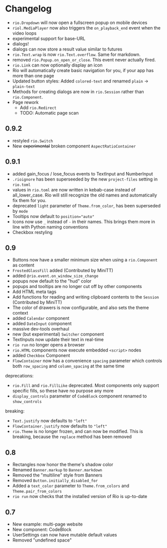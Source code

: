 # Changelog

-   `rio.Dropdown` will now open a fullscreen popup on mobile devices
-   `riol.MediaPlayer` now also triggers the `on_playback_end` event when the
    video loops
-   experimental support for base-URL
-   dialogs!
-   dialogs can now store a result value similar to futures
-   `rio.Text.wrap` is now `rio.Text.overflow`. Same for markdown.
-   removed `rio.Popup.on_open_or_close`. This event never actually fired.
-   `rio.Link` can now optionally display an icon
-   Rio will automatically create basic navigation for you, if your app has more
    than one page
-   Updated button styles: Added `colored-text` and renamed `plain` ->
    `plain-text`
-   Methods for creating dialogs are now in `rio.Session` rather than
    `rio.Component`.
-   Page rework
    -   Add `rio.Redirect`
    -   TODO: Automatic page scan

## 0.9.2

-   restyled `rio.Switch`
-   New ~~experimental~~ broken component `AspectRatioContainer`

## 0.9.1

-   added gain_focus / lose_focus events to TextInput and NumberInput
-   `.rioignore` has been superseeded by the new `project-files` setting in
    `rio.toml`
-   values in `rio.toml` are now written in kebab-case instead of
    all_lower_case. Rio will still recognize the old names and automatically fix
    them for you.
-   deprecated `light` parameter of `Theme.from_color`, has been superseded by
    `mode`
-   Tooltips now default to `position="auto"`
-   Icons now use `_` instead of `-` in their names. This brings them more in line
    with Python naming conventions
-   Checkbox restyling

## 0.9

-   Buttons now have a smaller minimum size when using a `rio.Component` as
    content
-   `FrostedGlassFill` added (Contributed by MiniTT)
-   added `@rio.event.on_window_size_change`
-   popups now default to the "hud" color
-   popups and tooltips are no longer cut off by other components
-   Add HTML meta tags
-   Add functions for reading and writing clipboard contents to the `Session`
    (Contributed by MiniTT)
-   The color of drawers is now configurable, and also sets the theme context
-   added `Calendar` component
-   added `DateInput` component
-   massive dev-tools overhaul
-   new (but experimental) `Switcher` component
-   TextInputs now update their text in real-time
-   `rio run` no longer opens a browser
-   `rio.HTML` components now execute embedded `<script>` nodes
-   added `Checkbox` Component
-   `FlowContainer` now has a convenience `spacing` parameter which controls both
    `row_spacing` and `column_spacing` at the same time

deprecations:

-   `rio.Fill` and `rio.FillLike` deprecated. Most components only support
    specific fills, so these have no purpose any more
-   `display_controls` parameter of `CodeBlock` component renamed to
    `show_controls`

breaking:

-   `Text.justify` now defaults to `"left"`
-   `FlowContainer.justify` now defaults to `"left"`
-   `rio.Theme` is no longer frozen, and can now be modified. This is breaking,
    because the `replace` method has been removed

## 0.8

-   Rectangles now honor the theme's shadow color
-   Renamed `Banner.markup` to `Banner.markdown`
-   Removed the "multiline" style from Banners
-   Removed `Button.initially_disabled_for`
-   Added a `text_color` parameter to `Theme.from_colors` and
    `Theme.pair_from_colors`
-   `rio run` now checks that the installed version of Rio is up-to-date

## 0.7

-   New example: multi-page website
-   New component: CodeBlock
-   UserSettings can now have mutable default values
-   Removed "undefined space"
